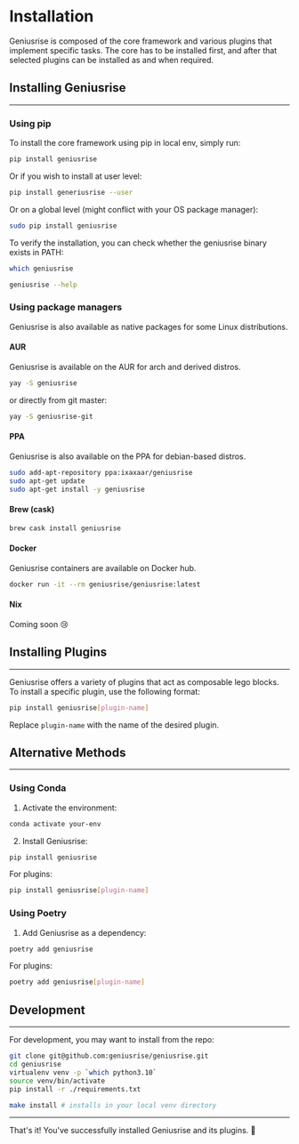 # Installation

Geniusrise is composed of the core framework and various plugins that implement specific tasks.
The core has to be installed first, and after that selected plugins can be installed as and when required.

## Installing Geniusrise

---

### Using pip

To install the core framework using pip in local env, simply run:

```bash
pip install geniusrise
```

Or if you wish to install at user level:

```bash
pip install generiusrise --user
```

Or on a global level (might conflict with your OS package manager):

```bash
sudo pip install geniusrise
```

To verify the installation, you can check whether the geniusrise binary exists in PATH:


```bash
which geniusrise

geniusrise --help
```

### Using package managers

Geniusrise is also available as native packages for some Linux distributions.

#### AUR

Geniusrise is available on the AUR for arch and derived distros.

```bash
yay -S geniusrise
```

or directly from git master:

```bash
yay -S geniusrise-git
```

#### PPA

Geniusrise is also available on the PPA for debian-based distros.

```bash
sudo add-apt-repository ppa:ixaxaar/geniusrise
sudo apt-get update
sudo apt-get install -y geniusrise
```

#### Brew (cask)

```bash
brew cask install geniusrise
```

#### Docker

Geniusrise containers are available on Docker hub.

```bash
docker run -it --rm geniusrise/geniusrise:latest
```

#### Nix

Coming soon 😢

## Installing Plugins

---

Geniusrise offers a variety of plugins that act as composable lego blocks. To install a specific plugin, use the following format:

```bash
pip install geniusrise[plugin-name]
```

Replace `plugin-name` with the name of the desired plugin.

## Alternative Methods

---

### Using Conda

1. Activate the environment:

```bash
conda activate your-env
```

2. Install Geniusrise:

```bash
pip install geniusrise
```

For plugins:

```bash
pip install geniusrise[plugin-name]
```

### Using Poetry


1. Add Geniusrise as a dependency:

```bash
poetry add geniusrise
```

For plugins:

```bash
poetry add geniusrise[plugin-name]
```

## Development

---

For development, you may want to install from the repo:

```bash
git clone git@github.com:geniusrise/geniusrise.git
cd geniusrise
virtualenv venv -p `which python3.10`
source venv/bin/activate
pip install -r ./requirements.txt

make install # installs in your local venv directory
```

---

That's it! You've successfully installed Geniusrise and its plugins. 🎉
